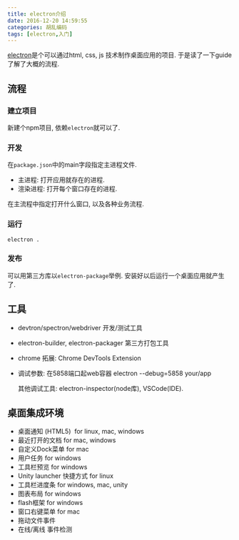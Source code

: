 ```yaml
---
title: electron介绍
date: 2016-12-20 14:59:55
categories: 胡乱编码
tags: [electron,入门]
---
```

[electron](http://electron.atom.io/)是个可以通过html, css, js 技术制作桌面应用的项目. 于是读了一下guide了解了大概的流程.

<!--more-->

## 流程

### 建立项目

新建个npm项目, 依赖`electron`就可以了.

### 开发

在`package.json`中的main字段指定主进程文件.

+ 主进程: 打开应用就存在的进程.
+ 渲染进程: 打开每个窗口存在的进程.

在主流程中指定打开什么窗口, 以及各种业务流程.

### 运行

`electron . `

### 发布

可以用第三方库以`electron-package`举例. 安装好以后运行一个桌面应用就产生了.

## 工具

+ devtron/spectron/webdriver 开发/测试工具

+ electron-builder, electron-packager 第三方打包工具

+ chrome 拓展: Chrome DevTools Extension

+ 调试参数: 在5858端口起web容器 electron --debug=5858 your/app

  其他调试工具: electron-inspector(node库), VSCode(IDE). 

## 桌面集成环境

+ 桌面通知 (HTML5)  for linux, mac, windows
+ 最近打开的文档 for mac, windows
+ 自定义Dock菜单 for mac
+ 用户任务 for windows
+ 工具栏预览 for windows 
+ Unity launcher 快捷方式 for linux
+ 工具栏进度条 for windows, mac, unity
+ 图表布局 for windows
+ flash框架 for windows
+ 窗口右键菜单 for mac
+ 拖动文件事件
+ 在线/离线 事件检测